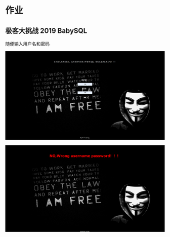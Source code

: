 # 作业

## 极客大挑战 2019 BabySQL

随便输入用户名和密码

![](./assets/xibianshengqidetaiyang/1.jpg)

![](./assets/xibianshengqidetaiyang/2.png)

